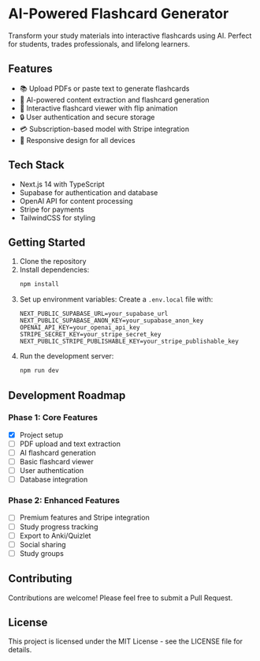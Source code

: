 # AI-Powered Flashcard Generator

Transform your study materials into interactive flashcards using AI. Perfect for students, trades professionals, and lifelong learners.

## Features

- 📚 Upload PDFs or paste text to generate flashcards
- 🤖 AI-powered content extraction and flashcard generation
- 🎯 Interactive flashcard viewer with flip animation
- 🔒 User authentication and secure storage
- 💳 Subscription-based model with Stripe integration
- 📱 Responsive design for all devices

## Tech Stack

- Next.js 14 with TypeScript
- Supabase for authentication and database
- OpenAI API for content processing
- Stripe for payments
- TailwindCSS for styling

## Getting Started

1. Clone the repository
2. Install dependencies:
   ```bash
   npm install
   ```
3. Set up environment variables:
   Create a `.env.local` file with:
   ```
   NEXT_PUBLIC_SUPABASE_URL=your_supabase_url
   NEXT_PUBLIC_SUPABASE_ANON_KEY=your_supabase_anon_key
   OPENAI_API_KEY=your_openai_api_key
   STRIPE_SECRET_KEY=your_stripe_secret_key
   NEXT_PUBLIC_STRIPE_PUBLISHABLE_KEY=your_stripe_publishable_key
   ```
4. Run the development server:
   ```bash
   npm run dev
   ```

## Development Roadmap

### Phase 1: Core Features

- [x] Project setup
- [ ] PDF upload and text extraction
- [ ] AI flashcard generation
- [ ] Basic flashcard viewer
- [ ] User authentication
- [ ] Database integration

### Phase 2: Enhanced Features

- [ ] Premium features and Stripe integration
- [ ] Study progress tracking
- [ ] Export to Anki/Quizlet
- [ ] Social sharing
- [ ] Study groups

## Contributing

Contributions are welcome! Please feel free to submit a Pull Request.

## License

This project is licensed under the MIT License - see the LICENSE file for details.
